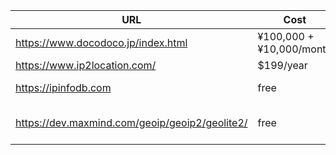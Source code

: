 | URL                                            | Cost                     | Restrict                  | Support |
| ---------------------------------------------- | ------------------------ | ------------------------- | ------- |
| https://www.docodoco.jp/index.html             | ¥100,000 + ¥10,000/month |                           |         |
| https://www.ip2location.com/                   | \$199/year               |                           |         |
| https://ipinfodb.com                           | free                     | 2 requests/sec            | YES     |
| https://dev.maxmind.com/geoip/geoip2/geolite2/ | free                     | Only download via browser |         |
